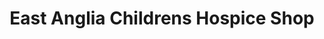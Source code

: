 ---
title: "East Anglia Childrens Hospice Shop"
url: /cambridge/east-anglia-childrens-hospice-shop/
shop: charity
---